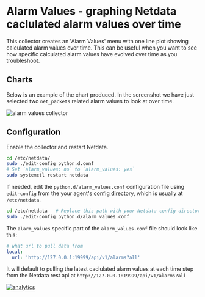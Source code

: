 <!--
title: "Alarm Values"
custom_edit_url: https://github.com/netdata/netdata/edit/master/collectors/python.d.plugin/alarm_values/README.md
-->

# Alarm Values - graphing Netdata caclulated alarm values over time

This collector creates an 'Alarm Values' menu with one line plot showing calculated alarm values over time. This can be useful when you want to see how specific calculated alarm values have evolved over time as you troubleshoot.

## Charts

Below is an example of the chart produced. In the screenshot we have just selected two `net_packets` related alarm values to look at over time.  

![alarm values collector](https://user-images.githubusercontent.com/2178292/108211532-aec77280-7124-11eb-8db4-dd12f6147bbe.png)

## Configuration

Enable the collector and restart Netdata.

```bash
cd /etc/netdata/
sudo ./edit-config python.d.conf
# Set `alarm_values: no` to `alarm_values: yes`
sudo systemctl restart netdata
```

If needed, edit the `python.d/alarm_values.conf` configuration file using `edit-config` from the your agent's [config
directory](/docs/configure/nodes.md), which is usually at `/etc/netdata`.

```bash
cd /etc/netdata   # Replace this path with your Netdata config directory, if different
sudo ./edit-config python.d/alarm_values.conf
```

The `alarm_values` specific part of the `alarm_values.conf` file should look like this:

```yaml
# what url to pull data from
local:
  url: 'http://127.0.0.1:19999/api/v1/alarms?all'
```

It will default to pulling the latest caclulated alarm values at each time step from the Netdata rest api at `http://127.0.0.1:19999/api/v1/alarms?all`

[![analytics](https://www.google-analytics.com/collect?v=1&aip=1&t=pageview&_s=1&ds=github&dr=https%3A%2F%2Fgithub.com%2Fnetdata%2Fnetdata&dl=https%3A%2F%2Fmy-netdata.io%2Fgithub%2Fcollectors%2Fpython.d.plugin%2Falarms%2FREADME&_u=MAC~&cid=5792dfd7-8dc4-476b-af31-da2fdb9f93d2&tid=UA-64295674-3)]()